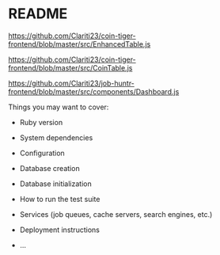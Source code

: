 # README

https://github.com/Clariti23/coin-tiger-frontend/blob/master/src/EnhancedTable.js

https://github.com/Clariti23/coin-tiger-frontend/blob/master/src/CoinTable.js

https://github.com/Clariti23/job-huntr-frontend/blob/master/src/components/Dashboard.js

Things you may want to cover:

- Ruby version

- System dependencies

- Configuration

- Database creation

- Database initialization

- How to run the test suite

- Services (job queues, cache servers, search engines, etc.)

- Deployment instructions

- ...
